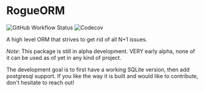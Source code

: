 # RogueORM

![GitHub Workflow Status](https://img.shields.io/github/actions/workflow/status/MaxDude132/RogueORM/python-package.yml?branch=main?style=flat-square)
![Codecov](https://img.shields.io/codecov/c/github/MaxDude132/RogueORM?style=flat-square&token=9f4c7388-00f1-4726-96c4-42efa3f4ccd7)

 A high level ORM that strives to get rid of all N+1 issues.

_Note_: This package is still in alpha development. VERY early alpha, none of it can be used as of yet in any kind of project.

The development goal is to first have a working SQLite version, then add postgresql support. If you like the way it is built and would like to contribute, don't hesitate to reach out!
